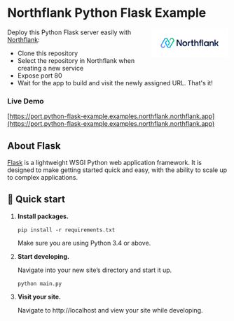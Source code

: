 # Northflank Python Flask Example

<a target="_blank" rel="noopener noreferrer" href="https://www.northflank.com">
    <img alt="Northflank" align="right" src="/media/logo.svg" width="35%" />
</a>

Deploy this Python Flask server easily with [Northflank](https://www.northflank.com):

- Clone this repository
- Select the repository in Northflank when creating a new service
- Expose port 80
- Wait for the app to build and visit the newly assigned URL. That's it!

### Live Demo
[https://port.python-flask-example.examples.northflank.northflank.app](https://port.python-flask-example.examples.northflank.northflank.app)

    
## About Flask

[Flask](https://palletsprojects.com/p/flask/) is a lightweight WSGI Python web application framework. It is designed to make getting started quick and easy, with the ability to scale up to complex applications.

## 🚀 Quick start

1.  **Install packages.**

    ```shell
    pip install -r requirements.txt
    ```

    Make sure you are using Python 3.4 or above.

1.  **Start developing.**

    Navigate into your new site’s directory and start it up.

    ```shell
    python main.py
    ```

1.  **Visit your site.**

    Navigate to http://localhost and view your site while developing.